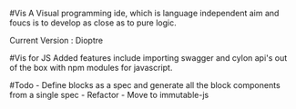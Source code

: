 #Vis
A Visual programming ide, which is language independent aim and foucs is to develop as close as to pure logic. 

Current Version : Dioptre

#Vis for JS
Added features include importing swagger and cylon api's out of the box with npm modules for javascript.

#Todo
	- Define blocks as a spec and generate all the block
	  components from a single spec
	- Refactor
	- Move to immutable-js